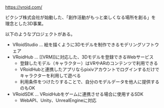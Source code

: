 https://vroid.com/

ピクシブ株式会社が始動した、「創作活動がもっと楽しくなる場所を創る」を  
理念とした3D事業。

以下のようなプロジェクトがある。

* VRoidStudio ... 絵を描くように3Dモデルを制作できるモデリングソフトウェア
* VRoidHub ... [[VRM]]に対応した、3Dモデルを登録できるWebサービス
	- 登録したモデル（キャラクター）はVRやARのコンテンツで利用できる
	- VRoidHubと連携したアプリならpixivアカウントでログインするだけでキャラクターを利用して遊べる
	- 利用条件をつけたりすることで、自分のモデルデータを他人に提供するのもOK
* VRoidSDK ... VRoidHubをゲームに連携させる場合に使用するSDK
	- WebAPI、Unity、UnrealEngineに対応